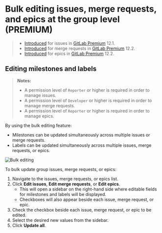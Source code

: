 # Bulk editing issues, merge requests, and epics at the group level **(PREMIUM)**

> - [Introduced](https://gitlab.com/gitlab-org/gitlab/-/issues/7249) for issues in [GitLab Premium](https://about.gitlab.com/pricing/) 12.1.
> - [Introduced](https://gitlab.com/gitlab-org/gitlab/-/issues/12719) for merge requests in [GitLab Premium](https://about.gitlab.com/pricing/) 12.2.
> - [Introduced](https://gitlab.com/gitlab-org/gitlab/-/issues/7250) for epics in [GitLab Premium](https://about.gitlab.com/pricing/) 12.2.

## Editing milestones and labels

> **Notes:**
>
> - A permission level of `Reporter` or higher is required in order to manage issues.
> - A permission level of `Developer` or higher is required in order to manage merge requests.
> - A permission level of `Reporter` or higher is required in order to manage epics.

By using the bulk editing feature:

- Milestones can be updated simultaneously across multiple issues or merge requests.
- Labels can be updated simultaneously across multiple issues, merge requests, or epics.

![Bulk editing](img/bulk-editing.png)

To bulk update group issues, merge requests, or epics:

1. Navigate to the issues, merge requests, or epics list.
1. Click **Edit issues**, **Edit merge requests**, or **Edit epics**.
    - This will open a sidebar on the right-hand side where editable fields
      for milestones and labels will be displayed.
    - Checkboxes will also appear beside each issue, merge request, or epic.
1. Check the checkbox beside each issue, merge request, or epic to be edited.
1. Select the desired new values from the sidebar.
1. Click **Update all**.
